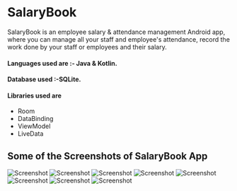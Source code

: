 # SalaryBook
SalaryBook is an employee salary & attendance management Android app, where you can manage all your staff and employee's attendance, record the work done by your staff or employees and their salary.
#### Languages used are :- Java & Kotlin. ####
#### Database used :-SQLite. ####
#### Libraries used are ####
* Room
* DataBinding
* ViewModel
* LiveData
## Some of the Screenshots of SalaryBook App ##
![Screenshot](/Images/SalaryBook%20Scrnshots/StaffList.png)
![Screenshot](/Images/SalaryBook%20Scrnshots/Attendance.png)
![Screenshot](/Images/SalaryBook%20Scrnshots/ProfileDetails.png)
![Screenshot](/Images/SalaryBook%20Scrnshots/SalaryDetailsOfEmp.png)
![Screenshot](/Images/SalaryBook%20Scrnshots/PerMonthBalDetails.png)
![Screenshot](/Images/SalaryBook%20Scrnshots/AddStaff.png)
![Screenshot](/Images/SalaryBook%20Scrnshots/AddStaffBal.png)
![Screenshot](/Images/SalaryBook%20Scrnshots/Report.png)
